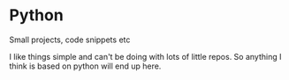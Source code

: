 # Python
Small projects, code snippets etc

I like things simple and can't be doing with lots of little repos.
So anything I think is based on python will end up here.
